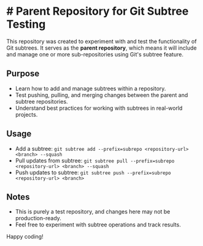 # # Parent Repository for Git Subtree Testing

This repository was created to experiment with and test the functionality of Git subtrees. It serves as the **parent repository**, which means it will include and manage one or more sub-repositories using Git's subtree feature.

## Purpose
- Learn how to add and manage subtrees within a repository.
- Test pushing, pulling, and merging changes between the parent and subtree repositories.
- Understand best practices for working with subtrees in real-world projects.

## Usage
- Add a subtree: `git subtree add --prefix=subrepo <repository-url> <branch> --squash`
- Pull updates from subtree: `git subtree pull --prefix=subrepo <repository-url> <branch> --squash`
- Push updates to subtree: `git subtree push --prefix=subrepo <repository-url> <branch>`

## Notes
- This is purely a test repository, and changes here may not be production-ready.
- Feel free to experiment with subtree operations and track results.

Happy coding!

